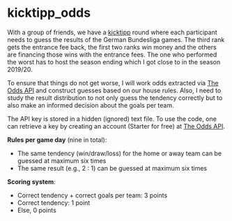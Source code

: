 # kicktipp_odds
With a group of friends, we have a [kicktipp](https://www.kicktipp.de/) round where each participant needs to guess the results of the German Bundesliga games. The third rank gets the entrance fee back, the first two ranks win money and the others are financing those wins with the entrance fees. The one who performed the worst has to host the season ending which I got close to in the season 2019/20.

To ensure that things do not get worse, I will work odds extracted via [The Odds API](https://the-odds-api.com/) and construct guesses based on our house rules. Also, I need to study the result distribution to not only guess the tendency correctly but to also make an informed decision about the goals per team.

The API key is stored in a hidden (ignored) text file. To use the code, one can retrieve a key by creating an account (Starter for free) at [The Odds API](https://the-odds-api.com/).

**Rules per game day** (nine in total):
- The same tendency (win/draw/loss) for the home or away team can be guessed at maximum six times
- The same result (e.g., 2 : 1) can be guessed at maximum six times

**Scoring system**:
- Correct tendency + correct goals per team: 3 points
- Correct tendency: 1 point
- Else, 0 points
